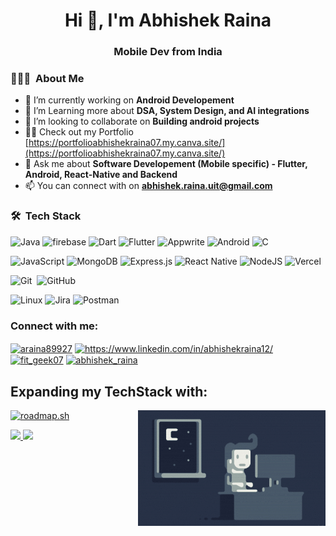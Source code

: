 <h1 align="center">Hi 👋, I'm Abhishek Raina</h1>
<h3 align="center"> Mobile Dev from India</h3>

### 👨🏻‍💻 &nbsp;About Me

- 🔭 I’m currently working on **Android Developement**
- 🌱 I’m Learning more about **DSA, System Design, and AI integrations**
- 👯 I’m looking to collaborate on **Building android projects**
- 👨‍💻 Check out my Portfolio [https://portfolioabhishekraina07.my.canva.site/](https://portfolioabhishekraina07.my.canva.site/)
- 💬 Ask me about **Software Developement (Mobile specific) - Flutter, Android, React-Native and Backend** 
- 📫 You can connect with on  **abhishek.raina.uit@gmail.com**


### 🛠 &nbsp;Tech Stack

![Java](https://img.shields.io/badge/java-%23ED8B00.svg?style=for-the-badge&logo=openjdk&logoColor=white)
<img src="https://www.vectorlogo.zone/logos/firebase/firebase-icon.svg" alt="firebase" width="40" height="40"/>
![Dart](https://img.shields.io/badge/dart-%230175C2.svg?style=for-the-badge&logo=dart&logoColor=white)
![Flutter](https://img.shields.io/badge/Flutter-%2302569B.svg?style=for-the-badge&logo=Flutter&logoColor=white)
![Appwrite](https://img.shields.io/badge/Appwrite-%23FD366E.svg?style=for-the-badge&logo=appwrite&logoColor=white)
![Android](https://img.shields.io/badge/Android-3DDC84?style=for-the-badge&logo=android&logoColor=white)
![C](https://img.shields.io/badge/c-%2300599C.svg?style=for-the-badge&logo=c&logoColor=white)


![JavaScript](https://img.shields.io/badge/javascript-%23323330.svg?style=for-the-badge&logo=javascript&logoColor=%23F7DF1E)
![MongoDB](https://img.shields.io/badge/MongoDB-%234ea94b.svg?style=for-the-badge&logo=mongodb&logoColor=white)
![Express.js](https://img.shields.io/badge/express.js-%23404d59.svg?style=for-the-badge&logo=express&logoColor=%2361DAFB)
![React Native](https://img.shields.io/badge/react_native-%2320232a.svg?style=for-the-badge&logo=react&logoColor=%2361DAFB)
![NodeJS](https://img.shields.io/badge/node.js-6DA55F?style=for-the-badge&logo=node.js&logoColor=white)
![Vercel](https://img.shields.io/badge/vercel-%23000000.svg?style=for-the-badge&logo=vercel&logoColor=white)


![Git](https://img.shields.io/badge/-Git-05122A?style=flat&logo=git)&nbsp;
![GitHub](https://img.shields.io/badge/-GitHub-05122A?style=flat&logo=github)&nbsp;

![Linux](https://img.shields.io/badge/Linux-FCC624?style=for-the-badge&logo=linux&logoColor=black) 
![Jira](https://img.shields.io/badge/jira-%230A0FFF.svg?style=for-the-badge&logo=jira&logoColor=white)
![Postman](https://img.shields.io/badge/Postman-FF6C37?style=for-the-badge&logo=postman&logoColor=white)



<h3 align="left">Connect with me:</h3>
<p align="left">
<a href="https://twitter.com/araina89927" target="blank"><img align="center" src="https://raw.githubusercontent.com/rahuldkjain/github-profile-readme-generator/master/src/images/icons/Social/twitter.svg" alt="araina89927" height="30" width="40" /></a>
<a href="https://linkedin.com/in/https://www.linkedin.com/in/abhishekraina12/" target="blank"><img align="center" src="https://raw.githubusercontent.com/rahuldkjain/github-profile-readme-generator/master/src/images/icons/Social/linked-in-alt.svg" alt="https://www.linkedin.com/in/abhishekraina12/" height="30" width="40" /></a>
<a href="https://instagram.com/fit_geek07" target="blank"><img align="center" src="https://raw.githubusercontent.com/rahuldkjain/github-profile-readme-generator/master/src/images/icons/Social/instagram.svg" alt="fit_geek07" height="30" width="40" /></a>
<a href="https://www.codechef.com/users/abhishek_raina" target="blank"><img align="center" src="https://cdn.jsdelivr.net/npm/simple-icons@3.1.0/icons/codechef.svg" alt="abhishek_raina" height="30" width="40" /></a>
</p>

<!---
Abhishekraina7/Abhishekraina7 is a ✨ special ✨ repository because its `README.md` (this file) appears on your GitHub profile.
You can click the Preview link to take a look at your changes.
--->
## Expanding my TechStack with:
[![roadmap.sh](https://roadmap.sh/card/wide/66d47bb8553501e3c37f4416?variant=dark&roadmaps=nodejs%2Cjavascript%2Cbackend%2Ctypescript)](https://roadmap.sh)
<img alt="Night Coding" src="https://raw.githubusercontent.com/AVS1508/AVS1508/master/assets/Night-Coding.gif" align="right"/>


<a href="https://github.com/Abhishekraina7">
  <img height="180em" src="https://github-readme-stats-eight-theta.vercel.app/api?username=Abhishekraina7&show_icons=true&theme=algolia&include_all_commits=true&count_private=true"/>
  <img height="180em" src="https://github-readme-stats-eight-theta.vercel.app/api/top-langs/?username=Abhishekraina7&layout=compact&langs_count=8&theme=algolia"/>
</a>
